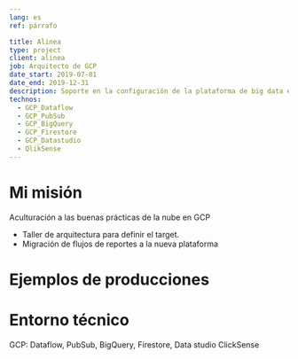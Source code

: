 ```yaml
---
lang: es
ref: párrafo

title: Alinea
type: project
client: alinea
job: Arquitecto de GCP 
date_start: 2019-07-01
date_end: 2019-12-31
description: Soporte en la configuración de la plataforma de big data en GCP.
technos:
  - GCP_Dataflow
  - GCP_PubSub
  - GCP_BigQuery
  - GCP_Firestore
  - GCP_Datastudio
  - QlikSense
---
```

# Mi misión
Aculturación a las buenas prácticas de la nube en GCP
- Taller de arquitectura para definir el target.
- Migración de flujos de reportes a la nueva plataforma

# Ejemplos de producciones

# Entorno técnico
GCP: Dataflow, PubSub, BigQuery, Firestore, Data studio
ClickSense